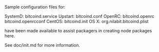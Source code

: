 Sample configuration files for:

SystemD: bitcoind.service
Upstart: bitcoind.conf
OpenRC:  bitcoind.openrc
         bitcoind.openrcconf
CentOS:  bitcoind.init
OS X:    org.nilabit.bitcoind.plist

have been made available to assist packagers in creating node packages here.

See doc/init.md for more information.
